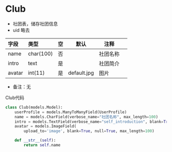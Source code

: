 # Club
    
-  社团表，储存社团信息
- uid 略去

| 字段   | 类型      | 空   | 默认        | 注释     |     |
| :----- | :-------- | :--- | ----------- | -------- | --- |
| name   | char(100) | 否   |             | 社团名称 |     |
| intro  | text      | 是   |             | 社团简介 |     |
| avatar | int(11)   | 是   | default.jpg | 图片     |     |

- 备注：无


Club代码
```Python
class Club(models.Model):
    userProfile = models.ManyToManyField(UserProfile)
    name = models.CharField(verbose_name="社团名称", max_length=100)
    intro = models.TextField(verbose_name="self_introduction", blank=True)
    avatar = models.ImageField(
        upload_to='image', blank=True, null=True, max_length=100)

    def __str__(self):
        return self.name
```
